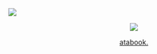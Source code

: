 <img src="(https://komarev.com/ghpvc/?username=headfirst4halos&color=571a19&style=plastic&label=AAHW+ADVERSARIES)">
<p align="center"><img src="https://files.catbox.moe/6i216a.png"></p>

<p align="center"><a href="https://iridescentidealism.atabook.org">atabook.</p>

